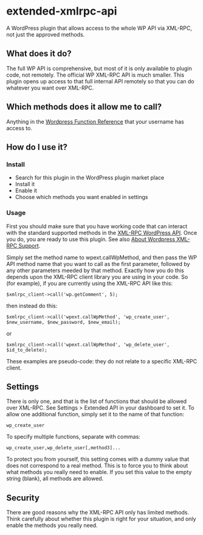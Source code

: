 # extended-xmlrpc-api
A WordPress plugin that allows access to the whole WP API via XML-RPC, not just the approved methods.

## What does it do?

The full WP API is comprehensive, but most of it is only available to plugin code, not remotely. The official WP XML-RPC API is much smaller. This plugin opens up access to that full internal API remotely so that you can do whatever you want over XML-RPC. 

## Which methods does it allow me to call?

Anything in the [Wordpress Function Reference](https://codex.wordpress.org/Function_Reference) that your username has access to.

## How do I use it?

### Install

 * Search for this plugin in the WordPress plugin market place
 * Install it
 * Enable it
 * Choose which methods you want enabled in settings

### Usage

First you should make sure that you have working code that can interact with the standard supported methods in the [XML-RPC WordPress API](https://codex.wordpress.org/XML-RPC_WordPress_API). Once you do, you are ready to use this plugin. See also [About Wordpress XML-RPC Support](https://codex.wordpress.org/XML-RPC_Support).

Simply set the method name to wpext.callWpMethod, and then pass the WP API method name that you want to call as the first parameter, followed by any other parameters meeded by that method. Exactly how you do this depends upon the XML-RPC client library you are using in your code. So (for example), if you are currently using the XML-RPC API like this:

	$xmlrpc_client->call('wp.getComment', 5);

then instead do this:

	$xmlrpc_client->call('wpext.callWpMethod', 'wp_create_user', $new_username, $new_password, $new_email);

or

	$xmlrpc_client->call('wpext.callWpMethod', 'wp_delete_user', $id_to_delete);
	
These examples are pseudo-code: they do not relate to a specific XML-RPC client. 

## Settings

There is only one, and that is the list of functions that should be allowed over XML-RPC. See Settings > Extended API in your dashboard to set it. To allow one additional function, simply set it to the name of that function:

	wp_create_user

To specify multiple functions, separate with commas:

	wp_create_user,wp_delete_user[,method3]...

To protect you from yourself, this setting comes with a dummy value that does not correspond to a real method. This is to force you to think about what methods you really need to enable. If you set this value to the empty string (blank), all methods are allowed.

## Security

There are good reasons why the XML-RPC API only has limited methods. Think carefully about whether this plugin is right for your situation, and only enable the methods you really need.
